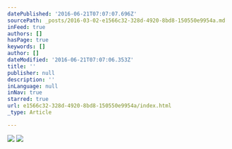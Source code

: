 ```yaml
---
datePublished: '2016-06-21T07:07:07.696Z'
sourcePath: _posts/2016-03-02-e1566c32-328d-4920-8bd8-150550e9954a.md
inFeed: true
authors: []
hasPage: true
keywords: []
author: []
dateModified: '2016-06-21T07:07:06.353Z'
title: ''
publisher: null
description: ''
inLanguage: null
inNav: true
starred: true
url: e1566c32-328d-4920-8bd8-150550e9954a/index.html
_type: Article

---
```

![](https://s3-us-west-2.amazonaws.com/the-grid-img/p/7a245315c2d69c018581b95c8471e0970c7822d1.jpg)
![](https://s3-us-west-2.amazonaws.com/the-grid-img/p/01ceba15c8b2b1b5731dbdd54ddb3590262ac2f9.jpg)